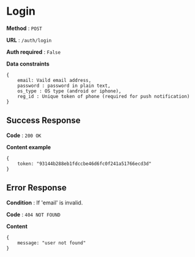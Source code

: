 # Login

**Method** : `POST`

**URL** : `/auth/login`

**Auth required** : `False`

**Data constraints** 
```
{
    email: Vaild email address,
    password : password in plain text,
    os_type : OS type (android or iphone),
    reg_id : Unique token of phone (required for push notification)
}
```

## Success Response

**Code** : `200 OK`

**Content example**
```
{
    token: "93144b288eb1fdccbe46d6fc0f241a51766ecd3d"
}
```

## Error Response

**Condition** : If 'email' is invalid.

**Code** : `404 NOT FOUND`

**Content**

```
{
    message: "user not found"
}
```